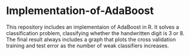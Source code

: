 # Implementation-of-AdaBoost
This repository includes an implementaion of AdaBoost in R. It solves a classification problem, classifying whether the handwritten digit is 3 or 8. The final result always includes a graph that plots the cross validation training and test error as the number of weak classifiers increases.
